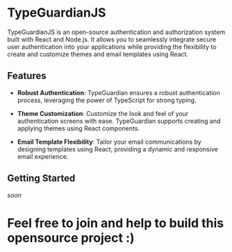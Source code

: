 # TypeGuardianJS

TypeGuardianJS is an open-source authentication and authorization system built with React and Node.js. It allows you to seamlessly integrate secure user authentication into your applications while providing the flexibility to create and customize themes and email templates using React.

## Features

- **Robust Authentication**: TypeGuardian ensures a robust authentication process, leveraging the power of TypeScript for strong typing.

- **Theme Customization**: Customize the look and feel of your authentication screens with ease. TypeGuardian supports creating and applying themes using React components.

- **Email Template Flexibility**: Tailor your email communications by designing templates using React, providing a dynamic and responsive email experience.

## Getting Started

_soon_

# Feel free to join and help to build this opensource project :)
